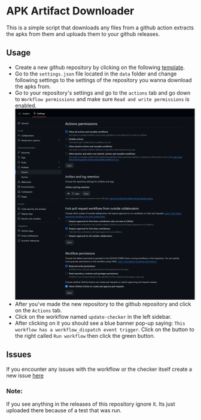 # APK Artifact Downloader
This is a simple script that downloads any files from a github action extracts the apks from them and uploads them to your github releases.

## Usage
- Create a new github repository by clicking on the following [template](https://github.com/new?template_name=apk-artifact-downloader&template_owner=kaorlol).
- Go to the `settings.json` file located in the `data` folder and change following settings to the settings of the repository you wanna download the apks from.
- Go to your repository's settings and go to the `actions` tab and go down to `Workflow permissions` and make sure `Read and write permissions` is enabled.
![directions for enabling read and write permissions](images/directions.png)
- After you've made the new repository to the github repository and click on the `Actions` tab.
- Click on the workflow named `update-checker` in the left sidebar.
- After clicking on it you should see a blue banner pop-up saying: `This workflow has a workflow_dispatch event trigger`.
Click on the button to the right called `Run workflow` then click the green button.

## Issues
If you encounter any issues with the workflow or the checker itself create a new issue [here](https://github.com/kaorlol/apk-artifact-downloader/issues)

### Note:
If you see anything in the releases of this repository ignore it. Its just uploaded there because of a test that was run. 
